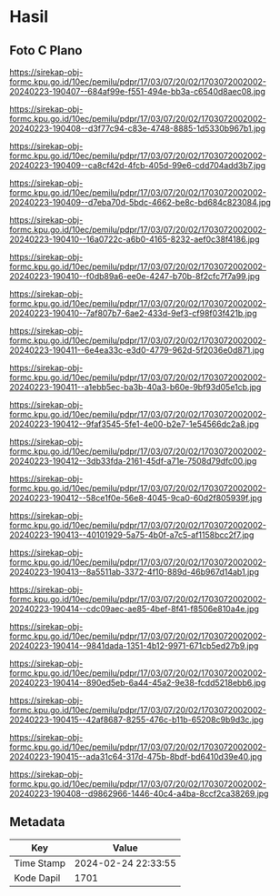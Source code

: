 # Hasil

## Foto C Plano

https://sirekap-obj-formc.kpu.go.id/10ec/pemilu/pdpr/17/03/07/20/02/1703072002002-20240223-190407--684af99e-f551-494e-bb3a-c6540d8aec08.jpg

https://sirekap-obj-formc.kpu.go.id/10ec/pemilu/pdpr/17/03/07/20/02/1703072002002-20240223-190408--d3f77c94-c83e-4748-8885-1d5330b967b1.jpg

https://sirekap-obj-formc.kpu.go.id/10ec/pemilu/pdpr/17/03/07/20/02/1703072002002-20240223-190409--ca8cf42d-4fcb-405d-99e6-cdd704add3b7.jpg

https://sirekap-obj-formc.kpu.go.id/10ec/pemilu/pdpr/17/03/07/20/02/1703072002002-20240223-190409--d7eba70d-5bdc-4662-be8c-bd684c823084.jpg

https://sirekap-obj-formc.kpu.go.id/10ec/pemilu/pdpr/17/03/07/20/02/1703072002002-20240223-190410--16a0722c-a6b0-4165-8232-aef0c38f4186.jpg

https://sirekap-obj-formc.kpu.go.id/10ec/pemilu/pdpr/17/03/07/20/02/1703072002002-20240223-190410--f0db89a6-ee0e-4247-b70b-8f2cfc7f7a99.jpg

https://sirekap-obj-formc.kpu.go.id/10ec/pemilu/pdpr/17/03/07/20/02/1703072002002-20240223-190410--7af807b7-6ae2-433d-9ef3-cf98f03f421b.jpg

https://sirekap-obj-formc.kpu.go.id/10ec/pemilu/pdpr/17/03/07/20/02/1703072002002-20240223-190411--6e4ea33c-e3d0-4779-962d-5f2036e0d871.jpg

https://sirekap-obj-formc.kpu.go.id/10ec/pemilu/pdpr/17/03/07/20/02/1703072002002-20240223-190411--a1ebb5ec-ba3b-40a3-b60e-9bf93d05e1cb.jpg

https://sirekap-obj-formc.kpu.go.id/10ec/pemilu/pdpr/17/03/07/20/02/1703072002002-20240223-190412--9faf3545-5fe1-4e00-b2e7-1e54566dc2a8.jpg

https://sirekap-obj-formc.kpu.go.id/10ec/pemilu/pdpr/17/03/07/20/02/1703072002002-20240223-190412--3db33fda-2161-45df-a71e-7508d79dfc00.jpg

https://sirekap-obj-formc.kpu.go.id/10ec/pemilu/pdpr/17/03/07/20/02/1703072002002-20240223-190412--58ce1f0e-56e8-4045-9ca0-60d2f805939f.jpg

https://sirekap-obj-formc.kpu.go.id/10ec/pemilu/pdpr/17/03/07/20/02/1703072002002-20240223-190413--40101929-5a75-4b0f-a7c5-af1158bcc2f7.jpg

https://sirekap-obj-formc.kpu.go.id/10ec/pemilu/pdpr/17/03/07/20/02/1703072002002-20240223-190413--8a5511ab-3372-4f10-889d-46b967d14ab1.jpg

https://sirekap-obj-formc.kpu.go.id/10ec/pemilu/pdpr/17/03/07/20/02/1703072002002-20240223-190414--cdc09aec-ae85-4bef-8f41-f8506e810a4e.jpg

https://sirekap-obj-formc.kpu.go.id/10ec/pemilu/pdpr/17/03/07/20/02/1703072002002-20240223-190414--9841dada-1351-4b12-9971-671cb5ed27b9.jpg

https://sirekap-obj-formc.kpu.go.id/10ec/pemilu/pdpr/17/03/07/20/02/1703072002002-20240223-190414--890ed5eb-6a44-45a2-9e38-fcdd5218ebb6.jpg

https://sirekap-obj-formc.kpu.go.id/10ec/pemilu/pdpr/17/03/07/20/02/1703072002002-20240223-190415--42af8687-8255-476c-b11b-65208c9b9d3c.jpg

https://sirekap-obj-formc.kpu.go.id/10ec/pemilu/pdpr/17/03/07/20/02/1703072002002-20240223-190415--ada31c64-317d-475b-8bdf-bd6410d39e40.jpg

https://sirekap-obj-formc.kpu.go.id/10ec/pemilu/pdpr/17/03/07/20/02/1703072002002-20240223-190408--d9862966-1446-40c4-a4ba-8ccf2ca38269.jpg


## Metadata

| Key        | Value               |
| ---------- | ------------------- |
| Time Stamp | 2024-02-24 22:33:55 |
| Kode Dapil | 1701                |



